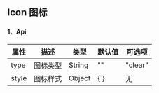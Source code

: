 ## Icon 图标

#### 1、Api

| 属性 | 描述 | 类型 | 默认值 | 可选项 | 
|  ----  |  ----  | ----  | ----  | ----  |
| type | 图标类型 | String | "" | "clear"
| style | 图标样式 | Object | { } | 无
